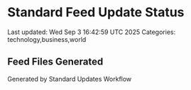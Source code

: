 # Standard Feed Update Status
Last updated: Wed Sep  3 16:42:59 UTC 2025
Categories: technology,business,world

## Feed Files Generated

Generated by Standard Updates Workflow
